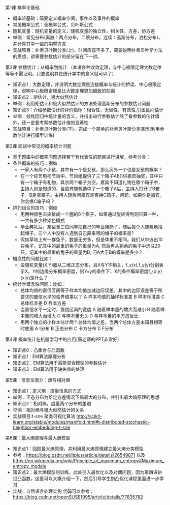 
第1课 概率论基础
- 概率论基础：简要定义概率空间，事件以及事件的概率
- 常见概率公式：全概率公式，贝叶斯公式
- 随机变量：随机变量的定义，随机变量的独立性，相关性，方差，协方差
- 举例：常见分布(离散：两点分布，二项分布，连续：高斯分布，泊松分布)，并计算其中一些的期望方差
- 实战项目：朴素贝叶斯分类(上)，时间应该不多了，简要说明朴素贝叶斯方法的思想，讲需要参数估计的部分留在下一讲。

第2课 参数估计：从概率到统计
（本讲各种收敛定理，与中心极限定理大数定律等等不需证明，只要说明其在统计学中的意义就可以了）
- 知识点1：大数定理，并说明大数定理是连接概率与统计的桥梁、中心极限定理，说明中心极限定理是比大数定理更加细致的刻画
- 知识点2：矩估计，极大似然估计
- 举例：利用矩估计和极大似然估计的方法处理高斯分布的参数估计问题
- 知识点3：介绍参数估计的评价指标：相合性，无偏性，有效性,引出区间估计
- 举例：线性回归中统计量的含义，并指出进行参数估计除了看参数的估计值外，还一定要考察参数估计值的显著性
- 实战项目：朴素贝叶斯分类(下)，完成一个简单的朴素贝叶斯分类演示(利用参数估计进行模型训练)

第2课 面试中常见的概率统计问题
- 基于题库中的概率问题选择若干有代表性的题目进行讲解，参考分类：
- 条件概率的技巧：例如
  * 一家人有两个小孩，其中有一个是女孩，那么另外一个也是女孩的概率？
  * 在一个综艺电视节目中，节目组提供了三个箱子ABC供嘉宾抽奖，其中只有一个箱子有礼物，其余两个箱子为空。嘉宾不知道礼物在哪个箱子中，主持人则是知道的，当嘉宾随机选中了一个箱子A后，主持人打开了B箱子，B是空箱子。主持人随后问嘉宾是否换C箱子，问题，如果你是嘉宾，你会换C箱子吗？
- 排列组合的技巧：例如
  * 用两种颜色去染排成一个圈的6个棋子，如果通过旋转得到则只算一种，一共有多少种染色模式
  * 毕业典礼后，某宿舍三位同学把自己的毕业帽扔了，随后每个人随机地拾起帽子，三个人中没有人选到自己原来带的帽子的概率是?
  * 假如草地上有一群兔子，数量无穷多，但是体重不相同。我们从中选出10只兔子，记其中的最重的兔子的重量为A, 然后再从剩余的兔子中选注20只，记其中的最重的兔子的重量为B, 问A大于B的概率是多少？
- 概念性的问题比如：
  * 设随机变量(X,Y)服从二维正态分布，且X与Y不相关，f_x(x),f_y(y)分别表示X，Y的边缘分布概率密度，则Y=y的条件下，X的条件概率密度f_{x|y}(x|y)是什么？
- 统计学概念性问题：比如：
  * 总体均值的置信区间等于样本均值加减边际误差，其中的边际误差等于所要求的置信水平的临界值乘以？
  A
  样本均值的抽样标准差
  B
  样本标准差
  C
  总体标准差 
  D
  样本方差
  * 当置信水平一定时，置信区间的宽度
  A
  随着样本量的增大而减小
  B
  随着样本量的增大而增大
  C
  与样本量无关
  D
  与样本量的平方成反比
  * 用两个独立的小样本估计两个总体均值之差，当两个总体方差未知且相等时使用
  A
  t分布
  B
  正态分布
  C
  卡方分布
  D
  F分布


第4课 概率统计在机器学习中的应用(唐老师的PPT非常好)
- 知识点0：凸集合与凸函数
- 知识点1：EM算法原理分析
- 知识点2：EM算法用于高斯混合模型的参数估计
- 知识点3：EM算法用于缺失值的处理

第5课：信息论简介：熵与相对熵
- 知识点1：定义熵：度量信息的方式
- 举例：正态分布为给定方差情况下熵最大的分布，并引出最大熵原理的思想
- 知识点2：相对熵，度量两个分布的差别
- 举例：相对熵与极大似然估计的关系
- 实战项目:t-sne 聚类可视化算法 http://scikit-learn.org/stable/modules/manifold.html#t-distributed-stochastic-neighbor-embedding-t-sne

第6课：最大熵原理与最大熵模型
- 知识点1：回顾最大熵原理，并利用最大熵原理建立最大熵分类模型
- 参考：https://blog.csdn.net/itplus/article/details/26549871 以及 https://en.wikipedia.org/wiki/Principle_of_maximum_entropy#Maximum_entropy_models
- 知识点2：最大熵模型的训练，此处引入最优化以及对偶问题，因为第四课讲过凸函数，这里可以大概介绍一下，然后引导学生到凸优化课程里面进一步学习
- 实战：自然语言处理实例 代码可以参考： https://blog.csdn.net/openSUSE1995/article/details/77835782
